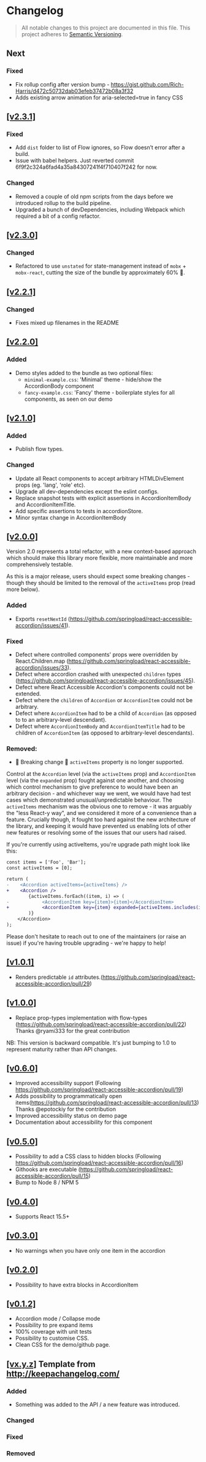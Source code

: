# Changelog

> All notable changes to this project are documented in this file.
> This project adheres to [Semantic Versioning](http://semver.org/spec/v2.0.0.html).

## Next

### Fixed

*   Fix rollup config after version bump - https://gist.github.com/Rich-Harris/d472c50732dab03efeb37472b08a3f32
*   Adds existing arrow animation for aria-selected=true in fancy CSS

##  [[v2.3.1]](https://github.com/springload/react-accessible-accordion/releases/tag/v2.3.1)

### Fixed

*   Add `dist` folder to list of Flow ignores, so Flow doesn’t error after a build.
*   Issue with babel helpers. Just reverted commit 6f9f2c324a6fad4a35a84307241f4f710407f242 for now.

### Changed

*   Removed a couple of old npm scripts from the days before we introduced rollup to the build
    pipeline.
*   Upgraded a bunch of devDependencies, including Webpack which required a bit of a config refactor.

## [[v2.3.0]](https://github.com/springload/react-accessible-accordion/releases/tag/v2.3.0)

### Changed

*   Refactored to use `unstated` for state-management instead of `mobx` + `mobx-react`, cutting the
    size of the bundle by approximately 60% 🎉.

## [[v2.2.1]](https://github.com/springload/react-accessible-accordion/releases/tag/v2.2.1)

### Changed

*   Fixes mixed up filenames in the README

## [[v2.2.0]](https://github.com/springload/react-accessible-accordion/releases/tag/v2.2.0)

### Added

*   Demo styles added to the bundle as two optional files:
    *   `minimal-example.css`: 'Minimal' theme - hide/show the AccordionBody component
    *   `fancy-example.css`: 'Fancy' theme - boilerplate styles for all components, as seen on our demo

## [[v2.1.0]](https://github.com/springload/react-accessible-accordion/releases/tag/v2.1.0)

### Added

*   Publish flow types.

### Changed

*   Update all React components to accept arbitrary HTMLDivElement props (eg. 'lang', 'role' etc).
*   Upgrade all dev-dependencies except the eslint configs.
*   Replace snapshot tests with explicit assertions in AccordionItemBody and AccordionItemTitle.
*   Add specific assertions to tests in accordionStore.
*   Minor syntax change in AccordionItemBody

## [[v2.0.0]](https://github.com/springload/react-accessible-accordion/releases/tag/v2.0.0)

Version 2.0 represents a total refactor, with a new context-based approach which should make this library more flexible, more maintainable and more comprehensively testable.

As this is a major release, users should expect some breaking changes - though they should be limited to the removal of the `activeItems` prop (read more below).

### Added

*   Exports `resetNextId` (https://github.com/springload/react-accessible-accordion/issues/41).

### Fixed

*   Defect where controlled components' props were overridden by React.Children.map (https://github.com/springload/react-accessible-accordion/issues/33).
*   Defect where accordion crashed with unexpected `children` types (https://github.com/springload/react-accessible-accordion/issues/45).
*   Defect where React Accessible Accordion's components could not be extended.
*   Defect where the `children` of `Accordion` or `AccordionItem` could not be arbitrary.
*   Defect where `AccordionItem` had to be a child of `Accordion` (as opposed to to an arbitrary-level descendant).
*   Defect where `AccordionItemBody` and `AccordionItemTitle` had to be children of `AccordionItem` (as opposed to arbitrary-level descendants).

### Removed:

*   🚨 Breaking change 🚨 `activeItems` property is no longer supported.

Control at the `Accordion` level (via the `activeItems` prop) and `AccordionItem` level (via the `expanded` prop) fought against one another, and choosing which control mechanism to give preference to would have been an arbitrary decision - and whichever way we went, we would have had test cases which demonstrated unusual/unpredictable behaviour. The `activeItems` mechanism was the obvious one to remove - it was arguably the "less React-y way", and we considered it more of a convenience than a feature. Crucially though, it fought too hard against the new architecture of the library, and keeping it would have prevented us enabling lots of other new features or resolving some of the issues that our users had raised.

If you're currently using activeItems, you're upgrade path might look like this:

```diff
const items = ['Foo', 'Bar'];
const activeItems = [0];

return (
-    <Accordion activeItems={activeItems} />
+    <Accordion />
        {activeItems.forEach((item, i) => (
-            <AccordionItem key={item}>{item}</AccordionItem>
+            <AccordionItem key={item} expanded={activeItems.includes(i)}>{item}</AccordionItem>
        )}
    </Accordion>
);
```

Please don't hesitate to reach out to one of the maintainers (or raise an issue) if you're having trouble upgrading - we're happy to help!

## [[v1.0.1]](https://github.com/springload/react-accessible-accordion/releases/tag/v1.0.1)

*   Renders predictable `id` attributes.(https://github.com/springload/react-accessible-accordion/pull/29)

## [[v1.0.0]](https://github.com/springload/react-accessible-accordion/releases/tag/v1.0.0)

*   Replace prop-types implementation with flow-types (https://github.com/springload/react-accessible-accordion/pull/22)
    Thanks @ryami333 for the great contribution

NB: This version is backward compatible. It's just bumping to 1.0 to represent maturity rather than API changes.

## [[v0.6.0]](https://github.com/springload/react-accessible-accordion/releases/tag/v0.6.0)

*   Improved accessibility support (Following https://github.com/springload/react-accessible-accordion/pull/19)
*   Adds possibility to programmatically open items(https://github.com/springload/react-accessible-accordion/pull/13)
    Thanks @epotockiy for the contribution
*   Improved accessibility status on demo page
*   Documentation about accessibility for this component

## [[v0.5.0]](https://github.com/springload/react-accessible-accordion/releases/tag/v0.5.0)

*   Possibility to add a CSS class to hidden blocks (Following https://github.com/springload/react-accessible-accordion/pull/16)
*   Githooks are executable (https://github.com/springload/react-accessible-accordion/pull/15)
*   Bump to Node 8 / NPM 5

## [[v0.4.0]](https://github.com/springload/react-accessible-accordion/releases/tag/v0.4.0)

*   Supports React 15.5+

## [[v0.3.0]](https://github.com/springload/react-accessible-accordion/releases/tag/v0.3.0)

*   No warnings when you have only one item in the accordion

## [[v0.2.0]](https://github.com/springload/react-accessible-accordion/releases/tag/v0.2.0)

*   Possibility to have extra blocks in AccordionItem

## [[v0.1.2]](https://github.com/springload/react-accessible-accordion/releases/tag/v0.1.2)

*   Accordion mode / Collapse mode
*   Possibility to pre expand items
*   100% coverage with unit tests
*   Possibility to customise CSS.
*   Clean CSS for the demo/github page.

## [[vx.y.z]](https://github.com/springload/Quicktube.js/releases/tag/x.y.z) Template from http://keepachangelog.com/

### Added

*   Something was added to the API / a new feature was introduced.

### Changed

### Fixed

### Removed
